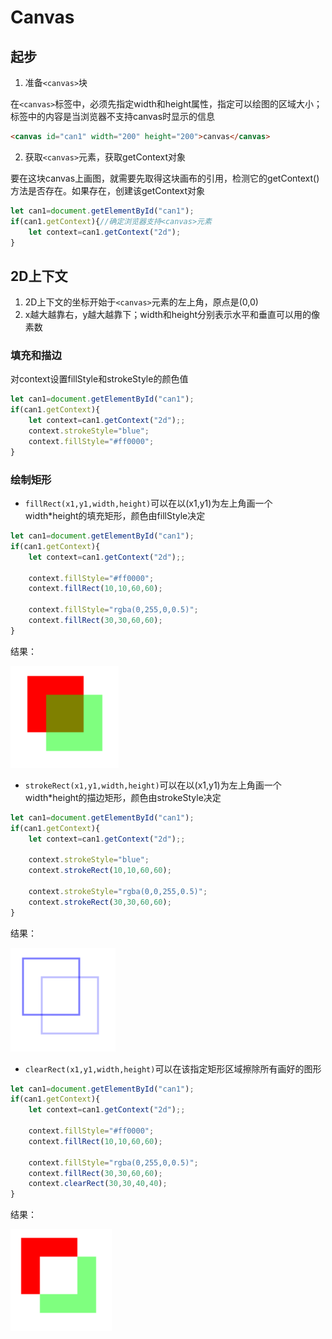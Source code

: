 # Canvas

## 起步

1. 准备`<canvas>`块

在`<canvas>`标签中，必须先指定width和height属性，指定可以绘图的区域大小；标签中的内容是当浏览器不支持canvas时显示的信息

```html
<canvas id="can1" width="200" height="200">canvas</canvas>
```

2. 获取`<canvas>`元素，获取getContext对象

要在这块canvas上画图，就需要先取得这块画布的引用，检测它的getContext()方法是否存在。如果存在，创建该getContext对象

```javascript
let can1=document.getElementById("can1");
if(can1.getContext){//确定浏览器支持<canvas>元素
    let context=can1.getContext("2d");
}
```

## 2D上下文

1. 2D上下文的坐标开始于`<canvas>`元素的左上角，原点是(0,0)
2. x越大越靠右，y越大越靠下；width和height分别表示水平和垂直可以用的像素数

### 填充和描边

对context设置fillStyle和strokeStyle的颜色值

```javascript
let can1=document.getElementById("can1");
if(can1.getContext){
    let context=can1.getContext("2d");;
    context.strokeStyle="blue";
    context.fillStyle="#ff0000";
}
```



### 绘制矩形

+ `fillRect(x1,y1,width,height)`可以在以(x1,y1)为左上角画一个width*height的填充矩形，颜色由fillStyle决定

```javascript
let can1=document.getElementById("can1");
if(can1.getContext){
    let context=can1.getContext("2d");;
    
    context.fillStyle="#ff0000";
    context.fillRect(10,10,60,60);

    context.fillStyle="rgba(0,255,0,0.5)";
    context.fillRect(30,30,60,60);
}
```

结果：

![](assets/canvas1.png)

+ `strokeRect(x1,y1,width,height)`可以在以(x1,y1)为左上角画一个width*height的描边矩形，颜色由strokeStyle决定

```javascript
let can1=document.getElementById("can1");
if(can1.getContext){
    let context=can1.getContext("2d");;
    
    context.strokeStyle="blue";
    context.strokeRect(10,10,60,60);

    context.strokeStyle="rgba(0,0,255,0.5)";
    context.strokeRect(30,30,60,60);
}
```

结果：

![](assets/canvas2.png)

+ `clearRect(x1,y1,width,height)`可以在该指定矩形区域擦除所有画好的图形

```javascript
let can1=document.getElementById("can1");
if(can1.getContext){
    let context=can1.getContext("2d");;
    
    context.fillStyle="#ff0000";
    context.fillRect(10,10,60,60);

    context.fillStyle="rgba(0,255,0,0.5)";
    context.fillRect(30,30,60,60);
    context.clearRect(30,30,40,40);
}
```

结果：

![](assets/canvas3.png)